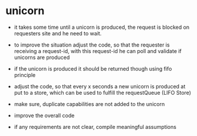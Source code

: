 # unicorn

* it takes some time until a unicorn is produced, the request is blocked on requesters site and he need to wait.

* to improve the situation adjust the code, so that the requester is receiving a request-id, with this request-id he can poll and validate if unicorns are produced

* if the unicorn is produced it should be returned though using fifo principle

* adjust the code, so that every x seconds a new unicorn is produced at put to a store, which can be used to fulfill the requestQueue (LIFO Store)

* make sure, duplicate capabilities are not added to the unicorn

* improve the overall code

* if any requirements are not clear, compile meaningful assumptions
